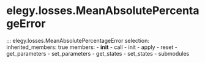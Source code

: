 
# elegy.losses.MeanAbsolutePercentageError

::: elegy.losses.MeanAbsolutePercentageError
    selection:
        inherited_members: true
        members:
            - __init__
            - call
            - init
            - apply
            - reset
            - get_parameters
            - set_parameters
            - get_states
            - set_states
            - submodules
        